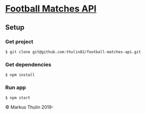# [Football Matches API](https://github.com/thulin82/football-matches-api)

Setup
---------------------
### Get project
```
$ git clone git@github.com:thulin82/football-matches-api.git
```
### Get dependencies
```
$ npm install
```
### Run app
```
$ npm start
```

© Markus Thulin 2019-
